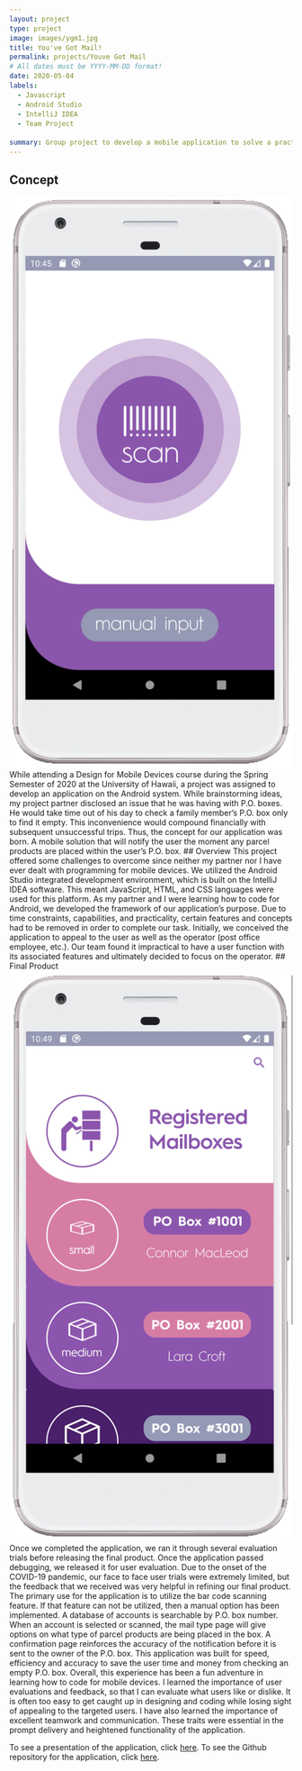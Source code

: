 ```yaml
---
layout: project
type: project
image: images/ygm1.jpg
title: You've Got Mail!
permalink: projects/Youve Got Mail
# All dates must be YYYY-MM-DD format!
date: 2020-05-04
labels:
  - Javascript
  - Android Studio
  - IntelliJ IDEA
  - Team Project

summary: Group project to develop a mobile application to solve a practical problem.
---
```

## Concept
<img class="ui medium right floated rounded image" src="../images/ygm2.png">
While attending a Design for Mobile Devices course during the Spring Semester of 2020 at the University of Hawaii, a project was assigned to develop an application on the Android system.  While brainstorming ideas, my project partner disclosed an issue that he was having with P.O. boxes.  He would take time out of his day to check a family member’s P.O. box only to find it empty.  This inconvenience would compound financially with subsequent unsuccessful trips.  Thus, the concept for our application was born.  A mobile solution that will notify the user the moment any parcel products are placed within the user’s P.O. box.
## Overview
This project offered some challenges to overcome since neither my partner nor I have ever dealt with programming for mobile devices.  We utilized the Android Studio integrated development environment, which is built on the IntelliJ IDEA software.  This meant JavaScript, HTML, and CSS languages were used for this platform.  As my partner and I were learning how to code for Android, we developed the framework of our application’s purpose.  Due to time constraints, capabilities, and practicality, certain features and concepts had to be removed in order to complete our task.  Initially, we conceived the application to appeal to the user as well as the operator (post office employee, etc.).  Our team found it impractical to have a user function with its associated features and ultimately decided to focus on the operator.
## Final Product
<img class="ui medium right floated rounded image" src="../images/ygm4.png">
Once we completed the application, we ran it through several evaluation trials before releasing the final product.  Once the application passed debugging, we released it for user evaluation.  Due to the onset of the COVID-19 pandemic, our face to face user trials were extremely limited, but the feedback that we received was very helpful in refining our final product.  The primary use for the application is to utilize the bar code scanning feature.  If that feature can not be utilized, then a manual option has been implemented.  A database of accounts is searchable by P.O. box number.  When an account is selected or scanned, the mail type page will give options on what type of parcel products are being placed in the box.  A confirmation page reinforces the accuracy of the notification before it is sent to the owner of the P.O. box.  This application was built for speed, efficiency and accuracy to save the user time and money from checking an empty P.O. box.  
Overall, this experience has been a fun adventure in learning how to code for mobile devices.  I learned the importance of user evaluations and feedback, so that I can evaluate what users like or dislike.  It is often too easy to get caught up in designing and coding while losing sight of appealing to the targeted users.  I have also learned the importance of excellent teamwork and communication.  These traits were essential in the prompt delivery and heightened functionality of the application.  

To see a presentation of the application, click [here](https://youtu.be/g9V9sGhEgdI).  To see the Github repository for the application, click [here](https://github.com/Smoke-Signal-Development-Team/YouveGotMail).
